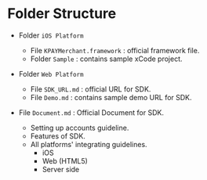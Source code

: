 # Folder Structure

* Folder `iOS Platform`
    - File `KPAYMerchant.framework` : official framework file.
    - Folder `Sample` : contains sample xCode project.

* Folder `Web Platform`
    - File `SDK_URL.md` : official URL for SDK.
    - File `Demo.md` : contains sample demo URL for SDK.

* File `Document.md` : Official Document for SDK.
    - Setting up accounts guideline.
    - Features of SDK.
    - All platforms' integrating guidelines.
        + iOS
        + Web (HTML5)
        + Server side